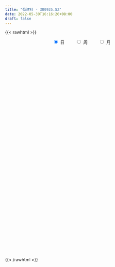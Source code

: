 ```yaml
---
title: "盈建科 - 300935.SZ"
date: 2022-05-30T16:16:26+08:00
draft: false
---
```

{{< rawhtml >}}
    <div style="text-align: center">
        <label style="padding: 1rem;"><input style="margin-right: .5rem" type="radio" name="period" value="D" checked onclick="period_change(this)">日</label>
        <label style="padding: 1rem;"><input style="margin-right: .5rem" type="radio" name="period" value="W" onclick="period_change(this)">周</label>
        <label style="padding: 1rem;"><input style="margin-right: .5rem" type="radio" name="period" value="M" onclick="period_change(this)">月</label>
    </div>
    <div id="chart" style="height: 700px;"></div> 
    <script type="text/javascript">
        const D_v = [6687.39,7867.6,5008.0,11419.09,6080.38,8803.09,5094.15,4426.51,4281.38,5166.82,6212.0,22295.17,13962.42,6522.84,10484.37,4563.92,13457.71,22001.38,16315.14,10256.5,9290.37,7553.78,6194.0,10166.79,7730.83,9102.27,6675.41,5776.89,6909.78,6182.59,4243.94,6100.0,3955.3,3323.08,3181.3,3953.45,3172.02,5004.78,4276.78,3373.16,6563.8,3936.26,2970.98,2306.27,10310.38,8864.0,20428.06,14022.47,14788.94,7864.0,6557.49,5083.0,8120.11,16939.7,17384.82,22697.09,12235.42,13927.62,12527.59,7095.39,7894.24,6897.2,3986.14,6980.35,7666.0,3671.0,3346.53,4698.9,3719.31,5188.69,5377.78,14500.5,8140.65,4772.96,5520.07,9197.4,4500.15,3628.0,3080.08,2865.0,6627.0,3141.77,2902.0,4633.05,2972.34,2717.0,4138.98,2114.0,2220.0,2640.98,3275.98,2384.89,3292.0,1827.86,2781.72,1580.0,1785.0,2932.0,1478.0,11466.19,3640.35,2602.0,5244.01,3677.45,2201.0,2868.0,1707.09,3682.97,6637.0,2978.0,2146.09,3637.0,2990.09,1903.0,2369.99,1722.0,2784.06,2364.0,3924.0,2207.0,3791.0,2754.41,2037.0,2966.0,5173.91,2835.5,2220.5,3033.0,6074.35,3929.0,3894.0,5689.79,8237.91,6748.3,3992.0,7087.0,2386.0,2734.0,3147.1,2910.0,3365.7,3319.94,2922.94,3452.0,3980.6,2697.7,28263.61,19318.62,9312.25,7516.18,3862.0,8490.94,4383.0,3070.99,2450.2,4270.7,4010.0,4734.0,5034.0,4914.94,2801.94,2852.94,3104.74,3645.0,10487.57,7068.99,10778.49,9884.77,10257.31,8525.94,7854.0,4090.0,5478.0,6195.0,8672.0,13297.35,6371.4,4354.07,4385.0,2879.0,2656.0,6309.0,4786.54,7478.85,5160.48,4524.42,2995.0,9149.0,6975.0,5749.0,3897.0,5763.0,5839.0,6931.0,4505.0,4408.0,6172.0,6618.06,5383.06,3153.0,4753.13,4393.43,8975.0,17474.87,13946.43,9873.37,5316.0,4712.0,3550.64,3201.0,3713.97,3009.0,4151.0,3892.0,3546.2,3266.01,11084.8,7281.8,4726.0,5809.01,10522.81,8635.51,8627.8,11533.0,5886.0,5169.0,3775.0,4906.72,3383.99,3280.21,3599.0,4974.7,4177.72,4141.74,2963.0,9794.0,10191.0,6849.99,4276.0,3503.0,3557.0,4683.0,5902.36,3483.0,4645.76,5027.0,4166.79,3633.3,4757.0,3881.6]
const D_histogram = [0.0,0.0185645584,-0.0026409022,0.1291510418,0.2006724912,0.3093384379,0.3252583596,0.2845725299,0.2736262327,0.279298306,0.1595037034,0.3781050808,0.3402272735,0.3085953615,0.1303427311,0.0167081525,0.0638869103,0.3947020652,0.5056511427,0.4441205594,0.3915426282,0.2517025411,0.1568756201,0.140007364,0.0300177298,-0.1934147194,-0.3390552896,-0.425296304,-0.5559596147,-0.6339544712,-0.6854657698,-0.8001310191,-0.7981820341,-0.7401996137,-0.6520163986,-0.5596617396,-0.4959615497,-0.3416109253,-0.22175827,-0.1981330661,-0.2798466559,-0.3163046538,-0.3365134748,-0.3085138856,-0.0906379746,-0.0143208544,0.331269336,0.5733879609,0.4698701257,0.2228842872,0.1062179681,0.0216878887,0.0787682249,0.2562926599,0.4676823314,0.6202359807,0.6022613655,0.702650926,0.5986610847,0.4850565877,0.3823435243,0.2373439679,0.1207187938,0.034864253,-0.1501699702,-0.2675721834,-0.3456412321,-0.3097268061,-0.2768283332,-0.3108144726,-0.4275839116,-0.7602971145,-1.0250714781,-1.0960916248,-1.0385493451,-0.8246671356,-0.6977463915,-0.5512988868,-0.4254023439,-0.3144367017,-0.2858573175,-0.2346875961,-0.1907153065,-0.1575982674,-0.136688835,-0.1076739212,-0.1021171536,-0.0822722464,-0.0158936006,0.0060468977,0.0025442762,-0.0100205493,-0.1102596644,-0.1142623585,-0.027985531,0.0442835173,0.0533844497,0.1514482589,0.222471328,0.4448083448,0.530792486,0.5412441635,0.4663682962,0.3359653674,0.2653061655,0.1480495398,0.0771103189,-0.0711873566,-0.3601335589,-0.4947022082,-0.5019855966,-0.4637137708,-0.3674482225,-0.2756863455,-0.1761809844,-0.1101602597,0.0223862965,0.1386849816,0.2491149049,0.3539705543,0.4691442075,0.4898342433,0.5228376697,0.453385178,0.5064367197,0.4844195138,0.4614260587,0.4540691959,0.4974154705,0.4382071764,0.3436344998,0.2945244601,0.3432934666,0.3267317771,0.2523700778,0.0347179997,-0.114385644,-0.1860844127,-0.1867689437,-0.1759922133,-0.1233383904,-0.0531700355,0.0007298161,0.0898710014,0.0947784511,0.0674253263,0.3759455657,0.3855057232,0.2871798139,0.1387006229,0.0632182828,-0.0784379386,-0.146714072,-0.1767046456,-0.1878712493,-0.1393006568,-0.1162965463,-0.038756551,-0.0333425844,0.0187069686,0.0257207143,0.0496591691,0.0247444077,-0.040268677,0.0460311288,0.0402149647,0.1145110858,0.0623715522,-0.1383659695,-0.3114775488,-0.5066477536,-0.5773437922,-0.700395504,-0.7190807776,-0.5785628317,-0.3724632666,-0.2281576192,-0.1206998343,-0.0823538247,-0.0699326985,-0.0371680878,0.0549862445,0.0788512036,0.1635076774,0.2229102709,0.1998550023,0.1978178626,0.1299551316,0.1018573011,0.050318651,0.0487949181,0.1174595685,0.1091698232,0.0300493896,-0.0612436222,-0.184284272,-0.2113148504,-0.1780564539,-0.1910235127,-0.2305084846,-0.2987610081,-0.2605786772,-0.1030200044,0.151720354,0.2807331112,0.3579498185,0.3446652203,0.2991367965,0.2199148454,0.1303737377,0.0168656868,-0.0096750476,0.0013849564,-0.0356187707,0.0020450315,-0.0325435696,0.0838573917,0.0562297493,0.003548523,0.0107528444,0.1230239998,0.2283958247,0.2697729746,0.1046972857,0.0250923953,-0.0884290998,-0.2094620315,-0.4070297224,-0.5733622502,-0.6028389825,-0.6379085409,-0.5400229283,-0.3957744079,-0.2898997722,-0.1566602023,0.0688859363,0.1780830361,0.2877733508,0.3341669897,0.3381405567,0.3150001582,0.3137849757,0.3207402743,0.3232396645,0.3198384269,0.2161106192,0.1747349989,0.1334062293,0.1092855268,0.0969658707]
const D_fast = [0.0,0.023205698,0.0013400119,0.1654197163,0.2871092885,0.4731098447,0.5703443563,0.600801659,0.65826192,0.7337585699,0.653839893,0.9669675406,1.0141465518,1.0596634802,0.9139965326,0.804538992,0.8676894775,1.2971801486,1.5345420118,1.5840415683,1.6293492941,1.5524348424,1.4968268264,1.5149604113,1.4124752096,1.1406890805,0.9102846878,0.7177195975,0.4480663831,0.2115829087,-0.0112948322,-0.3259928363,-0.5235893599,-0.6506568429,-0.7254777274,-0.7730385033,-0.8333287009,-0.7643808078,-0.69996772,-0.7258757826,-0.8775510364,-0.9930851978,-1.0974223875,-1.1465512696,-0.9513348522,-0.8785979457,-0.4501904213,-0.0647248062,-0.0507751099,-0.2420398766,-0.3321517037,-0.411259811,-0.3344874185,-0.0928898185,0.2354204358,0.5430330802,0.6756238064,0.9516760984,0.9973515283,1.0050111782,0.9978839959,0.9122204315,0.8257749558,0.7486364783,0.5260597625,0.3417645035,0.1772851468,0.1357678713,0.0994592609,-0.0122304967,-0.2358959136,-0.7586833951,-1.2797256282,-1.6247686812,-1.8268637377,-1.8191483121,-1.8666641659,-1.8580413828,-1.8384954259,-1.8061389591,-1.8490239044,-1.8565260819,-1.860232619,-1.8665151467,-1.8797779231,-1.8776814896,-1.8976540104,-1.8983771648,-1.8359719192,-1.8125196964,-1.8153862489,-1.8304562117,-1.9582602428,-1.9908285266,-1.9115480819,-1.8282081542,-1.8057611094,-1.6698352355,-1.5431943344,-1.2096552314,-0.9909729686,-0.8452102503,-0.8034940436,-0.8499056305,-0.854238291,-0.9344825318,-0.986144173,-1.1522386877,-1.5312182796,-1.789462481,-1.9222422686,-1.9998988854,-1.9954953928,-1.9726551021,-1.9171949872,-1.8787143274,-1.7405711971,-1.5896012666,-1.4168926171,-1.2235443291,-0.991084624,-0.8479360274,-0.6842231836,-0.6403293808,-0.4606686591,-0.3615809865,-0.269217927,-0.1630574908,0.0046426514,0.0549861514,0.0463220998,0.070843175,0.2054355482,0.2705568031,0.2592876232,0.0503150449,-0.1273850098,-0.2456048816,-0.2929816486,-0.3262029714,-0.3043837461,-0.2475079001,-0.1934255945,-0.0818166589,-0.0532145964,-0.0637113896,0.3387952412,0.4447318296,0.4182008737,0.3043968384,0.2447190691,0.0834533629,-0.0215012884,-0.0956680234,-0.1538024394,-0.1400570111,-0.1461270372,-0.0782761797,-0.0811978591,-0.024471564,-0.0110276397,0.0253256074,0.0065969479,-0.0684833061,0.0293242819,0.033561859,0.1364857515,0.099939106,-0.135389908,-0.3863708745,-0.7082030177,-0.9232350044,-1.2213855922,-1.4198410603,-1.4239638223,-1.3109800737,-1.2237138312,-1.1464310049,-1.1286734514,-1.1337354999,-1.1102629111,-1.0043620177,-0.9607842577,-0.8352508645,-0.7201207033,-0.6932122214,-0.6457948954,-0.6811688435,-0.6838023488,-0.7227613361,-0.7120863394,-0.6140567969,-0.5950540863,-0.6666621726,-0.77326609,-0.9423778078,-1.0222370988,-1.0334928157,-1.0942157527,-1.1913278458,-1.3342706213,-1.3612329597,-1.229429288,-0.9367588411,-0.7375628061,-0.5708586442,-0.4979769373,-0.468721162,-0.4929644017,-0.549912075,-0.6592037042,-0.6881632005,-0.6767569574,-0.7226653772,-0.6844903171,-0.7272148106,-0.5898495014,-0.6034197064,-0.655213802,-0.6453212695,-0.5022941142,-0.3398233331,-0.2310029395,-0.369904307,-0.4432360986,-0.5788648687,-0.7522633083,-1.0515884298,-1.3612615201,-1.541447998,-1.7359946916,-1.7731148111,-1.7278098927,-1.6944102,-1.6003356807,-1.357568058,-1.2038501992,-1.0222165468,-0.8922811605,-0.8037724543,-0.7481628132,-0.6709317519,-0.5837913846,-0.5004820783,-0.4239237092,-0.4736238621,-0.4713157327,-0.479292945,-0.4760922657,-0.4641704542]
const D_slow = [0.0,0.0046411396,0.0039809141,0.0362686745,0.0864367973,0.1637714068,0.2450859967,0.3162291292,0.3846356873,0.4544602638,0.4943361897,0.5888624599,0.6739192783,0.7510681186,0.7836538014,0.7878308395,0.8038025671,0.9024780834,1.0288908691,1.139921009,1.237806666,1.3007323013,1.3399512063,1.3749530473,1.3824574797,1.3341037999,1.2493399775,1.1430159015,1.0040259978,0.84553738,0.6741709375,0.4741381828,0.2745926742,0.0895427708,-0.0734613288,-0.2133767637,-0.3373671512,-0.4227698825,-0.47820945,-0.5277427165,-0.5977043805,-0.6767805439,-0.7609089126,-0.838037384,-0.8606968777,-0.8642770913,-0.7814597573,-0.6381127671,-0.5206452356,-0.4649241638,-0.4383696718,-0.4329476996,-0.4132556434,-0.3491824784,-0.2322618956,-0.0772029004,0.0733624409,0.2490251724,0.3986904436,0.5199545905,0.6155404716,0.6748764636,0.705056162,0.7137722253,0.6762297327,0.6093366869,0.5229263789,0.4454946773,0.3762875941,0.2985839759,0.191687998,0.0016137194,-0.2546541501,-0.5286770563,-0.7883143926,-0.9944811765,-1.1689177744,-1.3067424961,-1.413093082,-1.4917022575,-1.5631665868,-1.6218384859,-1.6695173125,-1.7089168793,-1.7430890881,-1.7700075684,-1.7955368568,-1.8161049184,-1.8200783185,-1.8185665941,-1.8179305251,-1.8204356624,-1.8480005785,-1.8765661681,-1.8835625509,-1.8724916715,-1.8591455591,-1.8212834944,-1.7656656624,-1.6544635762,-1.5217654547,-1.3864544138,-1.2698623398,-1.1858709979,-1.1195444565,-1.0825320716,-1.0632544919,-1.081051331,-1.1710847208,-1.2947602728,-1.420256672,-1.5361851147,-1.6280471703,-1.6969687567,-1.7410140028,-1.7685540677,-1.7629574936,-1.7282862482,-1.666007522,-1.5775148834,-1.4602288315,-1.3377702707,-1.2070608533,-1.0937145588,-0.9671053788,-0.8460005004,-0.7306439857,-0.6171266867,-0.4927728191,-0.383221025,-0.2973124,-0.223681285,-0.1378579184,-0.0561749741,0.0069175454,0.0155970453,-0.0129993657,-0.0595204689,-0.1062127048,-0.1502107581,-0.1810453557,-0.1943378646,-0.1941554106,-0.1716876602,-0.1479930475,-0.1311367159,-0.0371503245,0.0592261063,0.1310210598,0.1656962155,0.1815007862,0.1618913016,0.1252127836,0.0810366222,0.0340688098,-0.0007563543,-0.0298304909,-0.0395196287,-0.0478552748,-0.0431785326,-0.036748354,-0.0243335618,-0.0181474598,-0.0282146291,-0.0167068469,-0.0066531057,0.0219746658,0.0375675538,0.0029760614,-0.0748933257,-0.2015552641,-0.3458912122,-0.5209900882,-0.7007602826,-0.8454009905,-0.9385168072,-0.995556212,-1.0257311706,-1.0463196267,-1.0638028014,-1.0730948233,-1.0593482622,-1.0396354613,-0.9987585419,-0.9430309742,-0.8930672236,-0.843612758,-0.8111239751,-0.7856596498,-0.7730799871,-0.7608812575,-0.7315163654,-0.7042239096,-0.6967115622,-0.7120224678,-0.7580935358,-0.8109222484,-0.8554363618,-0.90319224,-0.9608193612,-1.0355096132,-1.1006542825,-1.1264092836,-1.0884791951,-1.0182959173,-0.9288084627,-0.8426421576,-0.7678579585,-0.7128792471,-0.6802858127,-0.676069391,-0.6784881529,-0.6781419138,-0.6870466065,-0.6865353486,-0.694671241,-0.6737068931,-0.6596494558,-0.658762325,-0.6560741139,-0.625318114,-0.5682191578,-0.5007759141,-0.4746015927,-0.4683284939,-0.4904357689,-0.5428012767,-0.6445587074,-0.7878992699,-0.9386090155,-1.0980861507,-1.2330918828,-1.3320354848,-1.4045104278,-1.4436754784,-1.4264539943,-1.3819332353,-1.3099898976,-1.2264481502,-1.141913011,-1.0631629715,-0.9847167275,-0.904531659,-0.8237217428,-0.7437621361,-0.6897344813,-0.6460507316,-0.6126991743,-0.5853777926,-0.5611363249]
const D_data = [['2021-05-19', 48.7464, 49.0373, 47.9983, 49.4251],['2021-05-20', 48.6078, 49.3282, 48.0953, 50.1316],['2021-05-21', 49.8338, 48.8295, 48.8295, 50.2147],['2021-05-24', 48.6771, 51.1013, 48.0399, 51.9324],['2021-05-25', 50.1316, 51.0389, 50.1316, 51.2329],['2021-05-26', 50.3255, 52.2164, 50.3255, 52.5835],['2021-05-27', 52.3133, 51.6761, 51.406, 52.5419],['2021-05-28', 51.8562, 51.1844, 50.8727, 52.2233],['2021-05-31', 51.6074, 51.6914, 51.1242, 52.6017],['2021-06-01', 51.6844, 52.1675, 51.2572, 53.0078],['2021-06-02', 52.3006, 50.529, 50.501, 52.4897],['2021-06-03', 51.0192, 55.3326, 50.8651, 59.52],['2021-06-04', 54.1632, 52.9868, 52.5667, 55.0805],['2021-06-07', 53.2179, 53.2389, 52.3706, 53.6871],['2021-06-08', 53.8971, 51.1172, 50.9771, 53.8971],['2021-06-09', 51.0682, 51.3063, 50.8371, 51.5863],['2021-06-10', 51.2502, 53.2879, 51.2502, 54.4573],['2021-06-11', 53.2179, 58.1756, 52.9168, 59.8701],['2021-06-15', 57.5874, 57.1182, 56.0188, 60.0102],['2021-06-16', 57.1252, 55.6267, 55.2346, 58.5817],['2021-06-17', 55.5987, 55.9348, 54.4853, 57.0482],['2021-06-18', 55.3186, 54.7584, 54.6744, 56.0889],['2021-06-21', 54.3453, 55.0385, 53.9812, 55.9068],['2021-06-22', 55.0455, 56.0258, 55.0385, 58.1125],['2021-06-23', 56.397, 54.7794, 54.6184, 56.418],['2021-06-24', 54.8214, 52.5807, 52.3636, 54.8284],['2021-06-25', 52.9308, 52.5247, 52.5177, 54.8845],['2021-06-28', 52.3076, 52.5037, 51.8874, 53.638],['2021-06-29', 52.4616, 51.1172, 50.8371, 52.9098],['2021-06-30', 51.0192, 50.8651, 50.2069, 51.6984],['2021-07-01', 51.1172, 50.424, 50.417, 51.4113],['2021-07-02', 50.8581, 48.6664, 48.6033, 50.8581],['2021-07-05', 48.5543, 49.2336, 48.5403, 50.0388],['2021-07-06', 48.9465, 49.5066, 48.8064, 49.6887],['2021-07-07', 49.0935, 49.7237, 49.0445, 49.9408],['2021-07-08', 49.6047, 49.7587, 49.1075, 49.9478],['2021-07-09', 49.0165, 49.3596, 49.0165, 49.7517],['2021-07-12', 49.5767, 50.697, 49.2686, 51.1872],['2021-07-13', 50.424, 50.7181, 50.417, 51.4603],['2021-07-14', 50.7671, 49.6607, 49.5767, 50.9421],['2021-07-15', 49.6607, 47.9101, 47.8261, 49.9198],['2021-07-16', 48.0362, 47.8261, 47.658, 48.6384],['2021-07-19', 47.8261, 47.511, 47.3289, 47.8611],['2021-07-20', 47.574, 47.7631, 47.3709, 48.0922],['2021-07-21', 47.7631, 50.529, 47.7631, 51.6424],['2021-07-22', 51.1102, 49.3876, 48.9815, 51.4533],['2021-07-23', 51.1172, 53.9181, 49.6467, 55.9348],['2021-07-26', 52.8258, 54.4783, 52.8258, 56.0048],['2021-07-27', 55.2486, 50.8581, 50.578, 56.1099],['2021-07-28', 51.1242, 48.3162, 47.2519, 51.1242],['2021-07-29', 48.4423, 49.0305, 48.4423, 49.6047],['2021-07-30', 49.0375, 48.8764, 48.0782, 49.4996],['2021-08-02', 48.3162, 50.557, 47.9661, 50.8791],['2021-08-03', 52.1395, 52.7838, 52.1045, 55.0035],['2021-08-04', 52.7207, 54.5133, 51.8244, 54.8845],['2021-08-05', 55.9838, 55.1786, 55.0385, 57.8815],['2021-08-06', 54.7584, 53.8971, 53.3579, 55.1786],['2021-08-09', 53.568, 56.1519, 53.2179, 56.572],['2021-08-10', 56.6911, 54.1492, 53.582, 56.6911],['2021-08-11', 54.6254, 53.9391, 53.2319, 54.7864],['2021-08-12', 53.582, 53.9181, 53.582, 55.6267],['2021-08-13', 53.463, 53.0568, 52.6577, 53.8831],['2021-08-16', 52.8678, 52.9448, 52.6437, 53.568],['2021-08-17', 52.7137, 52.9448, 52.7137, 55.2906],['2021-08-18', 52.1675, 51.0192, 50.8931, 52.6437],['2021-08-19', 51.0682, 50.9701, 50.522, 51.4673],['2021-08-20', 51.3973, 50.7671, 50.543, 51.3973],['2021-08-23', 51.1032, 51.8874, 51.0962, 52.1535],['2021-08-24', 51.9225, 51.8594, 51.4673, 52.3076],['2021-08-25', 51.2993, 50.8301, 50.452, 51.8174],['2021-08-26', 51.0822, 49.1215, 49.1215, 51.0822],['2021-08-27', 46.9158, 44.731, 44.731, 46.9158],['2021-08-30', 44.731, 43.2255, 43.1415, 45.1582],['2021-08-31', 43.4146, 43.8347, 43.1415, 44.0728],['2021-09-01', 44.1849, 44.458, 43.2115, 44.465],['2021-09-02', 44.465, 46.2786, 43.9608, 47.7841],['2021-09-03', 46.5657, 45.3473, 45.1372, 46.5657],['2021-09-06', 45.3683, 45.6554, 44.9971, 46.1455],['2021-09-07', 45.6554, 45.5503, 45.2772, 45.8304],['2021-09-08', 45.7604, 45.5013, 45.3473, 45.8654],['2021-09-09', 45.7254, 44.3879, 44.0378, 45.7254],['2021-09-10', 44.3879, 44.4509, 44.1498, 44.654],['2021-09-13', 44.1218, 44.2129, 43.8417, 44.472],['2021-09-14', 44.3179, 43.9048, 43.8698, 44.9551],['2021-09-15', 44.3809, 43.5336, 43.4216, 44.3809],['2021-09-16', 43.3656, 43.4216, 43.3656, 43.8487],['2021-09-17', 43.4216, 42.8824, 42.4203, 43.7507],['2021-09-22', 42.8544, 42.7984, 42.3642, 43.1345],['2021-09-23', 42.8894, 43.3166, 42.8264, 43.4986],['2021-09-24', 43.3656, 42.7354, 42.6443, 43.7647],['2021-09-27', 42.7354, 42.2102, 41.8741, 43.1485],['2021-09-28', 42.0281, 41.7901, 41.0408, 42.1682],['2021-09-29', 41.629, 40.0745, 39.9134, 41.776],['2021-09-30', 40.0815, 40.6417, 40.0745, 40.9078],['2021-10-08', 41.0058, 41.671, 40.9638, 42.2802],['2021-10-11', 41.8181, 41.664, 41.3209, 42.3362],['2021-10-12', 41.8041, 40.8657, 40.7397, 41.8181],['2021-10-13', 41.0548, 42.0912, 40.8377, 42.9174],['2021-10-14', 42.0141, 42.1052, 41.8041, 42.3923],['2021-10-15', 42.1052, 44.8221, 41.8391, 45.4873],['2021-10-18', 44.7521, 44.1148, 43.6807, 44.7521],['2021-10-19', 44.2549, 43.6527, 43.4636, 44.2549],['2021-10-20', 43.6597, 42.6233, 42.2732, 44.9411],['2021-10-21', 42.6233, 41.517, 41.3979, 42.7074],['2021-10-22', 41.489, 41.7971, 41.1738, 42.3432],['2021-10-25', 41.58, 40.7117, 40.6137, 41.664],['2021-10-26', 40.7397, 40.7187, 40.7187, 40.9638],['2021-10-27', 40.6837, 39.0031, 39.0031, 40.9288],['2021-10-28', 38.8421, 35.719, 35.1728, 38.8491],['2021-10-29', 35.642, 35.9851, 35.3479, 36.5663],['2021-11-01', 35.9711, 36.6013, 35.726, 36.7203],['2021-11-02', 36.5873, 36.6573, 36.2022, 37.8057],['2021-11-03', 36.6503, 37.1895, 36.4403, 37.5816],['2021-11-04', 37.0074, 37.1475, 37.0074, 37.7287],['2021-11-05', 37.1475, 37.3366, 37.1475, 37.7077],['2021-11-08', 37.3506, 37.0004, 36.5383, 37.5186],['2021-11-09', 37.0285, 38.0858, 37.0285, 38.3659],['2021-11-10', 38.0858, 38.3729, 37.7007, 38.751],['2021-11-11', 38.3799, 38.8281, 38.0228, 39.3462],['2021-11-12', 39.2202, 39.3532, 38.604, 39.4793],['2021-11-15', 39.5633, 40.1935, 39.4233, 41.1738],['2021-11-16', 40.6067, 39.5633, 39.4723, 40.6067],['2021-11-17', 39.7664, 40.0885, 39.6473, 40.3966],['2021-11-18', 39.9134, 38.9331, 38.9331, 40.5997],['2021-11-19', 39.1922, 40.6627, 39.0171, 41.2649],['2021-11-22', 40.9638, 40.0745, 39.9134, 41.1038],['2021-11-23', 40.2495, 40.2075, 39.6333, 40.4316],['2021-11-24', 40.2285, 40.5927, 39.7944, 40.8657],['2021-11-25', 40.5927, 41.629, 40.5786, 42.2102],['2021-11-26', 41.587, 40.6137, 40.3126, 41.587],['2021-11-29', 40.0675, 40.0185, 39.6823, 40.7747],['2021-11-30', 40.9638, 40.4176, 40.1375, 41.2789],['2021-12-01', 40.6067, 41.8741, 40.5576, 43.0435],['2021-12-02', 42.0141, 41.3979, 41.3559, 42.6864],['2021-12-03', 41.4049, 40.6557, 40.6137, 41.8111],['2021-12-06', 41.0478, 38.1838, 38.0508, 41.0478],['2021-12-07', 38.4429, 38.0158, 37.8127, 38.513],['2021-12-08', 38.0648, 38.2609, 38.0158, 38.765],['2021-12-09', 38.2329, 38.793, 38.2329, 39.3882],['2021-12-10', 39.4023, 38.8, 38.4919, 39.4023],['2021-12-13', 38.8141, 39.3532, 38.555, 39.4373],['2021-12-14', 39.2132, 39.8084, 38.8421, 39.8434],['2021-12-15', 39.7244, 39.8924, 39.6053, 40.2916],['2021-12-16', 39.8924, 40.7327, 39.6333, 40.7537],['2021-12-17', 40.8657, 39.9834, 39.7034, 41.0758],['2021-12-20', 39.8014, 39.5633, 39.5633, 40.4456],['2021-12-21', 39.5773, 44.703, 39.5773, 47.476],['2021-12-22', 44.0098, 42.1262, 42.0421, 44.1218],['2021-12-23', 42.1262, 40.8167, 40.6907, 42.3572],['2021-12-24', 40.8097, 39.7104, 39.5843, 41.1108],['2021-12-27', 39.7034, 40.1235, 39.3532, 40.2986],['2021-12-28', 40.0535, 38.723, 38.723, 40.3476],['2021-12-29', 38.66, 39.0031, 38.0228, 39.1432],['2021-12-30', 38.9331, 39.1011, 38.73, 39.2552],['2021-12-31', 39.3042, 39.0871, 38.9331, 39.3042],['2022-01-04', 39.3042, 39.8084, 39.0591, 40.2986],['2022-01-05', 39.7034, 39.5773, 39.2132, 40.1725],['2022-01-06', 39.5283, 40.4666, 39.2132, 41.0338],['2022-01-07', 40.9218, 39.7524, 39.5143, 41.0478],['2022-01-10', 39.7524, 40.4806, 38.716, 41.2929],['2022-01-11', 40.5576, 40.0885, 39.9134, 40.8027],['2022-01-12', 40.2635, 40.4106, 40.2635, 41.1598],['2022-01-13', 40.3966, 39.8224, 39.8154, 40.6207],['2022-01-14', 39.8154, 39.0661, 38.8771, 40.1865],['2022-01-17', 38.8631, 41.0198, 38.688, 41.1388],['2022-01-18', 41.3489, 40.1165, 40.0325, 41.3489],['2022-01-19', 40.0885, 41.3699, 39.5633, 41.9161],['2022-01-20', 40.9708, 39.9204, 39.7734, 41.517],['2022-01-21', 39.5353, 37.3436, 37.1895, 40.5086],['2022-01-24', 37.3506, 36.4893, 35.9291, 37.9878],['2022-01-25', 36.3562, 34.8647, 34.8017, 36.5733],['2022-01-26', 34.8717, 35.2288, 34.5986, 35.642],['2022-01-27', 35.2358, 33.4713, 33.2752, 35.4809],['2022-01-28', 33.4713, 33.7373, 33.4012, 35.0048],['2022-02-07', 34.1855, 35.4319, 34.1855, 36.4052],['2022-02-08', 35.4949, 36.6853, 35.2218, 37.7917],['2022-02-09', 36.7554, 36.4823, 36.2792, 37.1265],['2022-02-10', 36.4543, 36.4192, 35.8591, 36.4823],['2022-02-11', 36.4122, 35.719, 35.3759, 36.4122],['2022-02-14', 35.642, 35.3199, 35.0748, 36.0621],['2022-02-15', 35.3549, 35.5019, 34.8017, 35.691],['2022-02-16', 35.5229, 36.4403, 35.5019, 37.1965],['2022-02-17', 36.5523, 35.803, 35.677, 36.9444],['2022-02-18', 35.558, 36.8114, 34.9067, 37.7777],['2022-02-21', 36.8114, 36.9024, 36.5873, 37.1475],['2022-02-22', 36.6923, 36.0061, 35.8591, 36.6993],['2022-02-23', 35.712, 36.2372, 35.712, 36.5033],['2022-02-24', 36.2092, 35.2358, 35.0888, 37.5326],['2022-02-25', 35.642, 35.4529, 35.3619, 37.0355],['2022-02-28', 35.2849, 34.8927, 34.1715, 35.614],['2022-03-01', 34.9488, 35.3059, 34.6617, 35.544],['2022-03-02', 35.3059, 36.3282, 34.9558, 36.5243],['2022-03-03', 36.3282, 35.5159, 35.4319, 36.7624],['2022-03-04', 35.5019, 34.3466, 34.1715, 35.544],['2022-03-07', 34.3536, 33.6183, 33.4012, 34.3536],['2022-03-08', 33.9474, 32.4349, 32.4349, 33.9474],['2022-03-09', 32.4559, 32.9601, 30.9294, 33.0651],['2022-03-10', 33.6673, 33.4573, 32.9811, 34.1645],['2022-03-11', 32.9181, 32.659, 32.0078, 32.9181],['2022-03-14', 32.1268, 31.8817, 31.7207, 32.708],['2022-03-15', 31.8607, 30.8734, 30.8104, 32.3859],['2022-03-16', 31.1605, 31.7487, 30.6003, 32.0498],['2022-03-17', 31.7837, 33.4713, 31.7837, 34.2275],['2022-03-18', 33.0231, 35.67, 32.561, 36.5173],['2022-03-21', 36.0621, 35.1588, 34.6617, 36.3282],['2022-03-22', 35.1518, 35.1868, 34.2275, 35.9431],['2022-03-23', 34.9067, 34.3816, 34.3746, 35.1238],['2022-03-24', 34.3536, 33.9614, 33.5273, 34.3536],['2022-03-25', 34.2205, 33.3032, 33.2262, 34.2205],['2022-03-28', 33.5413, 32.757, 32.575, 33.5693],['2022-03-29', 33.0511, 31.8677, 31.7977, 33.3452],['2022-03-30', 32.3929, 32.4839, 31.9587, 32.771],['2022-03-31', 32.3719, 32.813, 32.3719, 33.4012],['2022-04-01', 32.813, 32.0288, 31.8887, 33.0441],['2022-04-06', 32.0708, 32.855, 31.9658, 33.1211],['2022-04-07', 32.827, 31.8467, 31.8467, 33.0371],['2022-04-08', 31.9587, 33.8844, 31.4196, 35.4179],['2022-04-11', 33.6883, 32.2809, 32.2318, 33.8424],['2022-04-12', 32.1128, 31.6787, 31.1395, 32.2739],['2022-04-13', 31.2305, 32.2178, 30.8104, 32.596],['2022-04-14', 32.0708, 33.8214, 32.0708, 34.5356],['2022-04-15', 33.4713, 34.3816, 33.4713, 34.6617],['2022-04-18', 34.5216, 34.1015, 33.6113, 34.6547],['2022-04-19', 33.6813, 31.2585, 31.0554, 34.3606],['2022-04-20', 31.4826, 31.6506, 31.2585, 32.659],['2022-04-21', 31.5876, 30.6073, 30.4672, 32.2108],['2022-04-22', 30.2852, 29.683, 29.5149, 30.6703],['2022-04-25', 29.69, 27.5263, 27.5193, 30.0331],['2022-04-26', 27.7013, 26.4339, 26.3429, 28.0024],['2022-04-27', 26.1188, 27.0221, 26.0418, 27.1691],['2022-04-28', 27.0011, 26.1328, 25.9787, 27.2532],['2022-04-29', 26.5389, 27.3302, 26.3499, 27.4422],['2022-05-05', 27.5263, 28.0094, 27.4492, 28.6046],['2022-05-06', 27.4142, 27.7363, 26.749, 28.5276],['2022-05-09', 27.7293, 28.3455, 27.7293, 28.4926],['2022-05-10', 28.0374, 30.2362, 27.6733, 30.7683],['2022-05-11', 30.5513, 29.5849, 29.4869, 32.0568],['2022-05-12', 29.1928, 30.1801, 29.0948, 30.6703],['2022-05-13', 30.3342, 29.879, 29.76, 30.6423],['2022-05-16', 29.683, 29.5849, 29.5149, 30.2782],['2022-05-17', 29.4239, 29.2979, 28.8847, 29.676],['2022-05-18', 29.2768, 29.613, 29.2348, 30.2992],['2022-05-19', 29.2698, 29.851, 29.0738, 30.4462],['2022-05-20', 29.774, 29.9561, 29.634, 30.1591],['2022-05-23', 29.9701, 30.0261, 29.5499, 30.1872],['2022-05-24', 30.0401, 28.5906, 28.5696, 30.1872],['2022-05-25', 29.05, 29.04, 28.62, 29.2],['2022-05-26', 29.1, 28.85, 28.4, 29.28],['2022-05-27', 29.05, 28.9, 28.5, 29.38],['2022-05-30', 29.09, 28.95, 28.68, 29.29]]
const W_v = [216658.62,168487.06,121616.2,40093.09,34968.32,82208.85,52805.16,88266.93,40324.28,42509.32,40679.78,36759.79,49770.1,36313.03,39895.63,8421.0,28416.65,31771.7,35823.22,51917.79,57030.22,43415.79,39869.3,29213.2,17585.15,23154.78,44879.69,48315.9,77377.14,48342.04,25650.02,33485.18,32131.23,19341.85,17363.37,6974.98,10780.73,2781.72,19241.19,17364.81,17873.06,13046.17,13001.06,16722.32,18092.35,28562.0,18264.1,17041.18,67108.36,22257.13,18048.7,17319.56,48477.13,32142.94,37079.82,24109.39,28803.9,28179.0,27086.12,38749.43,37398.44,17966.97,17897.01,36975.13,34990.8,20144.62,8319.46,34073.99,21128.36,22229.85,3881.6]
const W_histogram = [0.0,-1.3852645014,-3.1974696065,-4.4509685668,-4.640600554,-4.7100129312,-4.5756516552,-4.2779237765,-3.8575757307,-3.4328440573,-3.0865526957,-2.6069408427,-1.9586502355,-1.5316350161,-1.5442023531,-1.3587023441,-1.0225317429,-0.6438981884,-0.1124964548,0.4517975998,1.2222090957,1.5294242906,1.6022546272,1.4170291498,1.3670055139,1.2591276205,1.6044147257,1.5014528428,1.7616713558,1.8578326877,1.7493935223,1.2753255718,1.0185739093,0.8126327165,0.6045903132,0.4954756638,0.3287238489,0.3331409168,0.579260798,0.5685087831,0.218162503,0.1299914457,0.2529176627,0.4560096457,0.6109659258,0.7320435082,0.7027642363,0.7731255892,0.8075451417,0.7934368539,0.8300788742,0.8084614971,0.6834909664,0.3785143139,0.3324510862,0.3935737161,0.3613664693,0.2876214086,0.1539543334,0.2892391315,0.2421480338,0.1523783624,0.2399664491,0.3468905837,0.1279545872,-0.1343353983,-0.2336764196,-0.1143182157,0.0042982595,0.0439037884,0.1023992521]
const W_fast = [0.0,-1.7315806268,-4.3431531335,-6.7093942355,-8.0591763612,-9.3060919712,-10.3156436091,-11.0873966745,-11.6314425614,-12.0649219022,-12.4902687146,-12.6623920722,-12.503764024,-12.4596575585,-12.8582754838,-13.0124510608,-12.9319133953,-12.714254388,-12.2109767681,-11.5337333136,-10.4577695436,-9.7681982761,-9.2948042827,-9.1257724727,-8.8340447301,-8.6271407184,-7.8807499317,-7.608348604,-6.907712252,-6.3470927482,-6.0181835331,-6.1734200906,-6.1755282757,-6.1783112894,-6.2352061144,-6.2204518479,-6.3050227006,-6.2173204034,-5.8263853227,-5.6950101418,-5.9908157962,-6.0464889921,-5.8603333594,-5.543238965,-5.2355412034,-4.931452744,-4.7850409567,-4.5213982066,-4.2850923686,-4.1008414429,-3.8566797041,-3.6761817069,-3.630279496,-3.8406275701,-3.8035780262,-3.6440619673,-3.5859275967,-3.5877673053,-3.6829457971,-3.4753512161,-3.4619053055,-3.5135803862,-3.3660006873,-3.1723539067,-3.3593012564,-3.6551750915,-3.8129352177,-3.7221565677,-3.6024655277,-3.5518840516,-3.4677887749]
const W_slow = [0.0,-0.3463161254,-1.145683527,-2.2584256687,-3.4185758072,-4.59607904,-5.7399919538,-6.8094728979,-7.7738668306,-8.6320778449,-9.4037160189,-10.0554512295,-10.5451137884,-10.9280225424,-11.3140731307,-11.6537487167,-11.9093816524,-12.0703561995,-12.0984803133,-11.9855309133,-11.6799786394,-11.2976225667,-10.8970589099,-10.5428016225,-10.201050244,-9.8862683389,-9.4851646575,-9.1098014468,-8.6693836078,-8.2049254359,-7.7675770553,-7.4487456624,-7.194102185,-6.9909440059,-6.8397964276,-6.7159275117,-6.6337465494,-6.5504613202,-6.4056461207,-6.2635189249,-6.2089782992,-6.1764804378,-6.1132510221,-5.9992486107,-5.8465071292,-5.6634962522,-5.4878051931,-5.2945237958,-5.0926375103,-4.8942782969,-4.6867585783,-4.484643204,-4.3137704624,-4.219141884,-4.1360291124,-4.0376356834,-3.947294066,-3.8753887139,-3.8369001305,-3.7645903477,-3.7040533392,-3.6659587486,-3.6059671363,-3.5192444904,-3.4872558436,-3.5208396932,-3.5792587981,-3.607838352,-3.6067637872,-3.59578784,-3.570188027]
const W_data = [['2021-01-22', 90.0402, 104.6544, 87.2697, 131.5972],['2021-01-29', 100.4294, 82.9478, 77.6631, 109.0733],['2021-02-05', 81.7288, 66.9691, 66.8237, 89.8047],['2021-02-10', 65.7986, 62.3355, 61.7052, 67.4955],['2021-02-19', 63.4229, 67.6964, 63.1528, 67.9526],['2021-02-26', 66.4912, 64.1709, 62.4671, 71.9352],['2021-03-05', 63.7415, 62.4325, 58.8655, 65.4384],['2021-03-12', 62.7511, 61.1996, 59.572, 68.292],['2021-03-19', 61.1581, 60.3754, 57.6257, 61.6429],['2021-03-26', 60.9988, 58.6231, 57.695, 63.4298],['2021-04-02', 58.8724, 55.8249, 54.0795, 60.6732],['2021-04-09', 55.9773, 56.0604, 55.2016, 58.727],['2021-04-16', 55.4717, 57.9305, 54.2388, 60.1607],['2021-04-23', 57.2794, 55.1392, 55.07, 59.8352],['2021-04-30', 55.4093, 47.9291, 47.5897, 56.7392],['2021-05-07', 47.9637, 48.0745, 47.7282, 49.252],['2021-05-14', 48.4624, 48.7394, 46.4677, 50.1385],['2021-05-21', 48.4901, 48.8295, 47.2088, 50.2147],['2021-05-28', 48.6771, 51.1844, 48.0399, 52.5835],['2021-06-04', 51.6074, 52.9868, 50.501, 59.52],['2021-06-11', 53.2179, 58.1756, 50.8371, 59.8701],['2021-06-18', 57.5874, 54.7584, 54.4853, 60.0102],['2021-06-25', 54.3453, 52.5247, 52.3636, 58.1125],['2021-07-02', 52.3076, 48.6664, 48.6033, 53.638],['2021-07-09', 48.5543, 49.3596, 48.5403, 50.0388],['2021-07-16', 49.5767, 47.8261, 47.658, 51.4603],['2021-07-23', 47.8261, 53.9181, 47.3289, 55.9348],['2021-07-30', 52.8258, 48.8764, 47.2519, 56.1099],['2021-08-06', 48.3162, 53.8971, 47.9661, 57.8815],['2021-08-13', 53.568, 53.0568, 52.6577, 56.6911],['2021-08-20', 52.8678, 50.7671, 50.522, 55.2906],['2021-08-27', 51.1032, 44.731, 44.731, 52.3076],['2021-09-03', 44.731, 45.3473, 43.1415, 47.7841],['2021-09-10', 45.3683, 44.4509, 44.0378, 46.1455],['2021-09-17', 44.1218, 42.8824, 42.4203, 44.9551],['2021-09-24', 42.8544, 42.7354, 42.3642, 43.7647],['2021-09-30', 42.7354, 40.6417, 39.9134, 43.1485],['2021-10-08', 41.0058, 41.671, 40.9638, 42.2802],['2021-10-15', 41.8181, 44.8221, 40.7397, 45.4873],['2021-10-22', 44.7521, 41.7971, 41.1738, 44.9411],['2021-10-29', 41.58, 35.9851, 35.1728, 41.664],['2021-11-05', 35.9711, 37.3366, 35.726, 37.8057],['2021-11-12', 37.3506, 39.3532, 36.5383, 39.4793],['2021-11-19', 39.5633, 40.6627, 38.9331, 41.2649],['2021-11-26', 40.9638, 40.6137, 39.6333, 42.2102],['2021-12-03', 40.0675, 40.6557, 39.6823, 43.0435],['2021-12-10', 41.0478, 38.8, 37.8127, 41.0478],['2021-12-17', 38.8141, 39.9834, 38.555, 41.0758],['2021-12-24', 39.8014, 39.7104, 39.5633, 47.476],['2021-12-31', 39.7034, 39.0871, 38.0228, 40.3476],['2022-01-07', 39.3042, 39.7524, 39.0591, 41.0478],['2022-01-14', 39.7524, 39.0661, 38.716, 41.2929],['2022-01-21', 38.8631, 37.3436, 37.1895, 41.9161],['2022-01-28', 37.3506, 33.7373, 33.2752, 37.9878],['2022-02-11', 34.1855, 35.719, 34.1855, 37.7917],['2022-02-18', 35.642, 36.8114, 34.8017, 37.7777],['2022-02-25', 36.8114, 35.4529, 35.0888, 37.5326],['2022-03-04', 35.2849, 34.3466, 34.1715, 36.7624],['2022-03-11', 34.3536, 32.659, 30.9294, 34.3536],['2022-03-18', 32.1268, 35.67, 30.6003, 36.5173],['2022-03-25', 36.0621, 33.3032, 33.2262, 36.3282],['2022-04-01', 33.5413, 32.0288, 31.7977, 33.5693],['2022-04-08', 32.0708, 33.8844, 31.4196, 35.4179],['2022-04-15', 33.6883, 34.3816, 30.8104, 34.6617],['2022-04-22', 34.5216, 29.683, 29.5149, 34.6547],['2022-04-29', 29.69, 27.3302, 25.9787, 30.0331],['2022-05-06', 27.5263, 27.7363, 26.749, 28.6046],['2022-05-13', 27.7293, 29.879, 27.6733, 32.0568],['2022-05-20', 29.683, 29.9561, 28.8847, 30.4462],['2022-05-27', 29.9701, 28.9, 28.4, 30.1872],['2022-06-02', 29.09, 28.95, 28.68, 29.29]]
const M_v = [385145.68,278886.46,249240.85,178083.17,108713.95,206820.98,144279.46,197767.99,73678.55,57260.78,70445.69,143648.98,115988.33,95742.11,139738.96,113899.56,89633.26]
const M_histogram = [0.0,-1.1982978917,-2.4394292213,-3.5620806547,-3.8224956549,-3.81294767,-3.7001838104,-3.7150393684,-3.6826585108,-3.7073782501,-3.1780966946,-2.6898613454,-2.5033186649,-2.0947977438,-1.77024256,-1.7284723435,-1.4089250528]
const M_fast = [0.0,-1.4978723647,-3.3488609995,-5.3620325966,-6.5780715106,-7.5217604431,-8.3340425362,-9.2776579363,-10.1659417064,-11.1175060082,-11.3827486264,-11.5669786135,-12.0062655993,-12.1214441141,-12.2394495702,-12.6297974396,-12.6624814121]
const M_slow = [0.0,-0.2995744729,-0.9094317782,-1.7999519419,-2.7555758557,-3.7088127731,-4.6338587258,-5.5626185679,-6.4832831956,-7.4101277581,-8.2046519317,-8.8771172681,-9.5029469343,-10.0266463703,-10.4692070103,-10.9013250961,-11.2535563593]
const M_data = [['2021-01-29', 90.0402, 82.9478, 77.6631, 131.5972],['2021-02-26', 81.7288, 64.1709, 61.7052, 89.8047],['2021-03-31', 63.7415, 55.4647, 55.1323, 68.292],['2021-04-30', 55.1531, 47.9291, 47.5897, 60.1607],['2021-05-31', 47.9637, 51.6914, 46.4677, 52.6017],['2021-06-30', 51.6844, 50.8651, 50.2069, 60.0102],['2021-07-30', 51.1172, 48.8764, 47.2519, 56.1099],['2021-08-31', 48.3162, 43.8347, 43.1415, 57.8815],['2021-09-30', 44.1849, 40.6417, 39.9134, 47.7841],['2021-10-29', 41.0058, 35.9851, 35.1728, 45.4873],['2021-11-30', 35.9711, 40.4176, 35.726, 42.2102],['2021-12-31', 40.6067, 39.0871, 37.8127, 47.476],['2022-01-28', 39.3042, 33.7373, 33.2752, 41.9161],['2022-02-28', 34.1855, 34.8927, 34.1715, 37.7917],['2022-03-31', 34.9488, 32.813, 30.6003, 36.7624],['2022-04-29', 32.813, 27.3302, 25.9787, 35.4179],['2022-05-31', 27.5263, 28.95, 26.749, 32.0568]]
        const D_a = [null,null,null,null,null,null,null,null,null,null,null,null,null,null,null,null,null,null,60.0102,null,null,null,null,null,null,null,null,null,null,null,null,null,48.5403,null,null,null,null,null,51.4603,null,null,null,47.3289,null,null,null,null,null,56.1099,null,null,null,null,null,51.8244,null,null,null,56.6911,null,null,null,null,null,null,null,null,null,null,null,null,null,43.1415,null,null,null,null,null,null,45.8654,null,null,null,null,null,null,null,null,null,null,null,null,39.9134,null,null,null,null,null,null,45.4873,null,null,null,null,null,null,null,null,35.1728,null,null,null,null,null,null,null,null,null,null,null,null,null,null,null,null,null,null,null,null,null,null,null,43.0435,null,null,null,null,null,null,null,null,null,null,null,null,null,null,null,null,null,null,null,38.0228,null,null,null,null,null,null,null,null,null,null,null,null,null,41.9161,null,null,null,null,null,33.2752,null,null,null,null,null,null,null,null,null,null,37.7777,null,null,null,null,null,null,null,null,null,null,null,null,null,null,null,null,null,30.6003,null,null,null,null,null,null,null,null,null,null,null,null,null,null,null,null,null,null,null,34.6617,null,null,null,null,null,null,null,null,25.9787,null,null,null,null,null,32.0568,null,null,null,null,null,null,null,null,null,null,28.4,null,null]
const W_a = [null,null,null,null,null,null,null,null,null,null,null,null,null,null,null,null,46.4677,null,null,null,null,60.0102,null,null,null,null,null,null,null,null,null,null,null,null,null,null,null,null,null,null,35.1728,null,null,null,null,null,null,null,47.476,null,null,null,null,null,null,null,null,null,null,null,null,null,null,null,null,25.9787,null,null,null,null,null]
const M_a = [null,null,null,null,null,null,null,null,null,35.1728,null,null,null,null,null,null,null]
        const D_b = [[{ coord: ['2021-06-15', 51.4603] }, { coord: ['2021-07-19', 48.5403] }],[{ coord: ['2021-07-27', 56.1099] }, { coord: ['2021-08-30', 51.8244] }],[{ coord: ['2021-08-30', 45.4873] }, { coord: ['2021-10-15', 43.1415] }],[{ coord: ['2021-10-28', 41.9161] }, { coord: ['2022-01-19', 38.0228] }],[{ coord: ['2022-01-27', 34.6617] }, { coord: ['2022-04-15', 33.2752] }]]
const W_b = [[{ coord: ['2021-05-14', 47.476] }, { coord: ['2021-12-24', 46.4677] }]]
const M_b = []
    </script>
{{< /rawhtml >}}